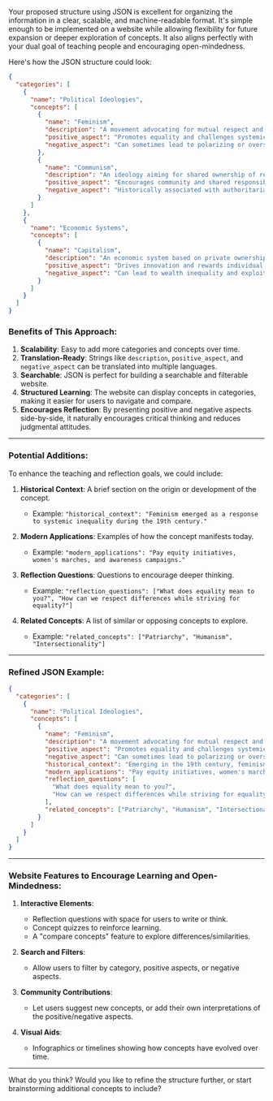 Your proposed structure using JSON is excellent for organizing the information in a clear, scalable, and machine-readable format. It's simple enough to be implemented on a website while allowing flexibility for future expansion or deeper exploration of concepts. It also aligns perfectly with your dual goal of teaching people and encouraging open-mindedness.

Here's how the JSON structure could look:

```json
{
  "categories": [
    {
      "name": "Political Ideologies",
      "concepts": [
        {
          "name": "Feminism",
          "description": "A movement advocating for mutual respect and equal opportunities between sexes.",
          "positive_aspect": "Promotes equality and challenges systemic sexism.",
          "negative_aspect": "Can sometimes lead to polarizing or oversimplified narratives."
        },
        {
          "name": "Communism",
          "description": "An ideology aiming for shared ownership of resources and a classless society.",
          "positive_aspect": "Encourages community and shared responsibilities.",
          "negative_aspect": "Historically associated with authoritarianism and loss of personal freedoms."
        }
      ]
    },
    {
      "name": "Economic Systems",
      "concepts": [
        {
          "name": "Capitalism",
          "description": "An economic system based on private ownership and free markets.",
          "positive_aspect": "Drives innovation and rewards individual effort.",
          "negative_aspect": "Can lead to wealth inequality and exploitation."
        }
      ]
    }
  ]
}
```

### Benefits of This Approach:
1. **Scalability**: Easy to add more categories and concepts over time.
2. **Translation-Ready**: Strings like `description`, `positive_aspect`, and `negative_aspect` can be translated into multiple languages.
3. **Searchable**: JSON is perfect for building a searchable and filterable website.
4. **Structured Learning**: The website can display concepts in categories, making it easier for users to navigate and compare.
5. **Encourages Reflection**: By presenting positive and negative aspects side-by-side, it naturally encourages critical thinking and reduces judgmental attitudes.

---

### Potential Additions:
To enhance the teaching and reflection goals, we could include:
1. **Historical Context**: A brief section on the origin or development of the concept.
   - Example: `"historical_context": "Feminism emerged as a response to systemic inequality during the 19th century."`

2. **Modern Applications**: Examples of how the concept manifests today.
   - Example: `"modern_applications": "Pay equity initiatives, women's marches, and awareness campaigns."`

3. **Reflection Questions**: Questions to encourage deeper thinking.
   - Example: `"reflection_questions": ["What does equality mean to you?", "How can we respect differences while striving for equality?"]`

4. **Related Concepts**: A list of similar or opposing concepts to explore.
   - Example: `"related_concepts": ["Patriarchy", "Humanism", "Intersectionality"]`

---

### Refined JSON Example:
```json
{
  "categories": [
    {
      "name": "Political Ideologies",
      "concepts": [
        {
          "name": "Feminism",
          "description": "A movement advocating for mutual respect and equal opportunities between sexes.",
          "positive_aspect": "Promotes equality and challenges systemic sexism.",
          "negative_aspect": "Can sometimes lead to polarizing or oversimplified narratives.",
          "historical_context": "Emerging in the 19th century, feminism has evolved through multiple waves to address various forms of inequality.",
          "modern_applications": "Pay equity initiatives, women's marches, and awareness campaigns.",
          "reflection_questions": [
            "What does equality mean to you?",
            "How can we respect differences while striving for equality?"
          ],
          "related_concepts": ["Patriarchy", "Humanism", "Intersectionality"]
        }
      ]
    }
  ]
}
```

---

### Website Features to Encourage Learning and Open-Mindedness:
1. **Interactive Elements**:
   - Reflection questions with space for users to write or think.
   - Concept quizzes to reinforce learning.
   - A "compare concepts" feature to explore differences/similarities.

2. **Search and Filters**:
   - Allow users to filter by category, positive aspects, or negative aspects.

3. **Community Contributions**:
   - Let users suggest new concepts, or add their own interpretations of the positive/negative aspects.

4. **Visual Aids**:
   - Infographics or timelines showing how concepts have evolved over time.

---

What do you think? Would you like to refine the structure further, or start brainstorming additional concepts to include?
